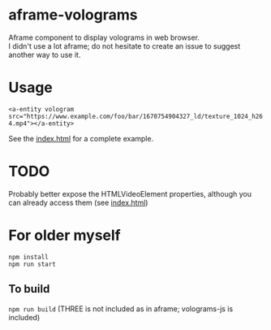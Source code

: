 # aframe-volograms
Aframe component to display volograms in web browser.  
I didn't use a lot aframe; do not hesitate to create an issue to suggest another way to use it.  


# Usage

`<a-entity vologram src="https://www.example.com/foo/bar/1670754904327_ld/texture_1024_h264.mp4"></a-entity>`

See the [index.html](dist/index.html) for a complete example.  

# TODO
Probably better expose the HTMLVideoElement properties, although you can already access them (see [index.html](dist/index.html))

# For older myself

`npm install`  
`npm run start`

## To build
`npm run build` (THREE is not included as in aframe; volograms-js is included)
